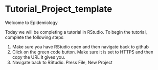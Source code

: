 # Tutorial_Project_template
Welcome to Epidemiology

Today we will be completing a tutorial in RStudio.
To begin the tutorial, complete the following steps:
1. Make sure you have RStudio open and then navigate back to github
2. Click on the green code button. Make sure it is set to HTTPS and then copy the URL it gives you. 
3. Navigate back to RStudio. Press File, New Project
